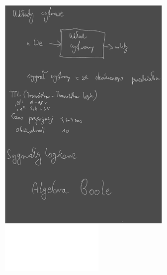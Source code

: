 ![](/Notatki/Semestr%203/Logika%20układów%20cyfrowych/Wykłady/Wykład%201/Drawing%202023-10-12%2017.04.46.excalidraw.svg)
![](/Notatki/Semestr%203/Logika%20układów%20cyfrowych/Wykłady/Wykład%201/LUC%20w2.pdf)